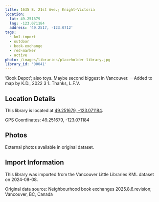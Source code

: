 ```yaml
---
title: 1635 E. 21st Ave.; Knight—Victoria
location:
  lat: 49.251679
  lng: -123.071184
  address: '49.2517, -123.0712'
tags:
  - kml-import
  - outdoor
  - book-exchange
  - red-marker
  - active
photo: /images/libraries/placeholder-library.jpg
library_id: '00041'
---
```

‘Book Depot’; also toys.
Maybe second biggest in Vancouver.
—Added to map by K.D., 2022 3 1. Thanks, L.F.V.

## Location Details

This library is located at [49.251679, -123.071184](https://www.google.com/maps?q=49.251679,-123.071184).

GPS Coordinates: 49.251679, -123.071184

## Photos

External photos available in original dataset.

## Import Information

This library was imported from the Vancouver Little Libraries KML dataset on 2024-08-08.

Original data source: Neighbourhood book exchanges 2025.8.6.revision; Vancouver, BC, Canada
